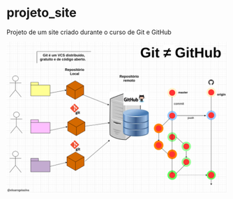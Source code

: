# projeto_site
Projeto de um site criado durante o curso de Git e GitHub

![Git + GitHub](git+github.png)
